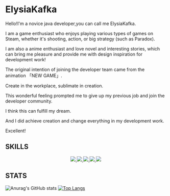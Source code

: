 # ElysiaKafka
<p>Hello!I'm a novice java developer,you can call me ElysiaKafka.</p>
<p>I am a game enthusiast who enjoys playing various types of games on Steam, whether it's shooting, action, or big strategy (such as Paradox).</p>
<p>I am also a anime enthusiast and love novel and interesting stories, which can bring me pleasure and provide me with design inspiration for development work!</p>
<p>The original intention of joining the developer team came from the animation 「NEW GAME」.</p>
<p>Create in the workplace, sublimate in creation.</p>
<p>This wonderful feeling prompted me to give up my previous job and join the developer community.</p>
<p>I think this can fulfill my dream.</p>
<p>And I did achieve creation and change everything in my development work.</p>
<p>Excellent!</p>

## SKILLS
<p align=center>
  <a href="https://skillicons.dev">
    <img src="https://skillicons.dev/icons?i=java,maven,nginx" />
    <img src="https://skillicons.dev/icons?i=html,css,bootstrap,js,jquery,ts,vue,vite,nodejs,webpack" />
    <img src="https://skillicons.dev/icons?i=idea,eclipse,vscode,git,github,gitlab,md,postman" />
    <img src="https://skillicons.dev/icons?i=linux,docker" />
    <img src="https://skillicons.dev/icons?i=mysql,redis" />
  </a>
</p>

## STATS
![Anurag's GitHub stats](https://github-readme-stats.vercel.app/api?username=lucifermbbgh&count_private=true&show_icons=true&include_all_commits=true&show_owner=true&bg_color=FF7F50,E9967A,FFDAB9,FFE4B5,FFDEAD)
[![Top Langs](https://github-readme-stats.vercel.app/api/top-langs/?username=lucifermbbgh&layout=compact&bg_color=FF7F50,E9967A,FFDAB9,FFE4B5,FFDEAD)](https://github.com/anuraghazra/github-readme-stats)
